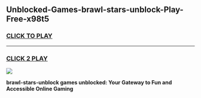 
## Unblocked-Games-brawl-stars-unblock-Play-Free-x98t5
<h3>
<a href="https://premium76.site?title=brawl-stars-unblock&ref=20M">CLICK TO PLAY</a></h3>
<hr>

<h3>
<a href="https://premium76.site?title=brawl-stars-unblock&ref=20M">CLICK 2 PLAY</a>
  
</h3>

<a href="https://premium76.site?title=brawl-stars-unblock&ref=19M"><img src="https://clearcache.store/games.png"></a>


**brawl-stars-unblock games unblocked: Your Gateway to Fun and Accessible Online Gaming**
